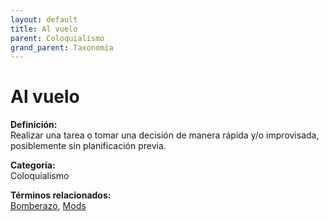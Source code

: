 ```yaml
---
layout: default
title: Al vuelo
parent: Coloquialismo
grand_parent: Taxonomía
---
```


# Al vuelo

**Definición:**  
Realizar una tarea o tomar una decisión de manera rápida y/o improvisada, posiblemente sin planificación previa.

**Categoría:**  
Coloquialismo 
  


**Términos relacionados:**  
[Bomberazo](https://maleniski.github.io/diccionario-angl-tec-mx/docs/taxonomia/coloquialismo/bomberazo.html), [Mods](https://maleniski.github.io/diccionario-angl-tec-mx/docs/taxonomia/coloquialismo/mods.html)
